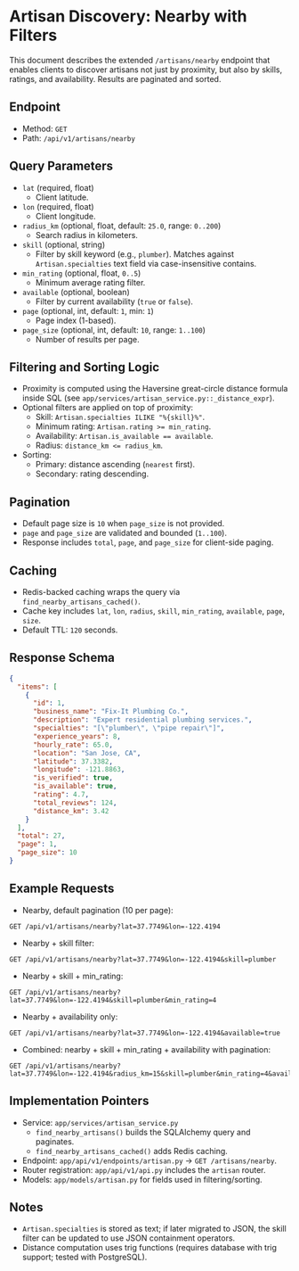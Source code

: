 # Artisan Discovery: Nearby with Filters

This document describes the extended `/artisans/nearby` endpoint that enables clients to discover artisans not just by proximity, but also by skills, ratings, and availability. Results are paginated and sorted.

## Endpoint

- Method: `GET`
- Path: `/api/v1/artisans/nearby`

## Query Parameters

- `lat` (required, float)
  - Client latitude.
- `lon` (required, float)
  - Client longitude.
- `radius_km` (optional, float, default: `25.0`, range: `0..200`)
  - Search radius in kilometers.
- `skill` (optional, string)
  - Filter by skill keyword (e.g., `plumber`). Matches against `Artisan.specialties` text field via case-insensitive contains.
- `min_rating` (optional, float, `0..5`)
  - Minimum average rating filter.
- `available` (optional, boolean)
  - Filter by current availability (`true` or `false`).
- `page` (optional, int, default: `1`, min: `1`)
  - Page index (1-based).
- `page_size` (optional, int, default: `10`, range: `1..100`)
  - Number of results per page.

## Filtering and Sorting Logic

- Proximity is computed using the Haversine great-circle distance formula inside SQL (see `app/services/artisan_service.py::_distance_expr`).
- Optional filters are applied on top of proximity:
  - Skill: `Artisan.specialties ILIKE "%{skill}%"`.
  - Minimum rating: `Artisan.rating >= min_rating`.
  - Availability: `Artisan.is_available == available`.
  - Radius: `distance_km <= radius_km`.
- Sorting:
  - Primary: distance ascending (`nearest` first).
  - Secondary: rating descending.

## Pagination

- Default page size is `10` when `page_size` is not provided.
- `page` and `page_size` are validated and bounded (`1..100`).
- Response includes `total`, `page`, and `page_size` for client-side paging.

## Caching

- Redis-backed caching wraps the query via `find_nearby_artisans_cached()`.
- Cache key includes `lat`, `lon`, `radius`, `skill`, `min_rating`, `available`, `page`, `size`.
- Default TTL: `120` seconds.

## Response Schema

```json
{
  "items": [
    {
      "id": 1,
      "business_name": "Fix-It Plumbing Co.",
      "description": "Expert residential plumbing services.",
      "specialties": "[\"plumber\", \"pipe repair\"]",
      "experience_years": 8,
      "hourly_rate": 65.0,
      "location": "San Jose, CA",
      "latitude": 37.3382,
      "longitude": -121.8863,
      "is_verified": true,
      "is_available": true,
      "rating": 4.7,
      "total_reviews": 124,
      "distance_km": 3.42
    }
  ],
  "total": 27,
  "page": 1,
  "page_size": 10
}
```

## Example Requests

- Nearby, default pagination (10 per page):
```
GET /api/v1/artisans/nearby?lat=37.7749&lon=-122.4194
```

- Nearby + skill filter:
```
GET /api/v1/artisans/nearby?lat=37.7749&lon=-122.4194&skill=plumber
```

- Nearby + skill + min_rating:
```
GET /api/v1/artisans/nearby?lat=37.7749&lon=-122.4194&skill=plumber&min_rating=4
```

- Nearby + availability only:
```
GET /api/v1/artisans/nearby?lat=37.7749&lon=-122.4194&available=true
```

- Combined: nearby + skill + min_rating + availability with pagination:
```
GET /api/v1/artisans/nearby?lat=37.7749&lon=-122.4194&radius_km=15&skill=plumber&min_rating=4&available=true&page=2&page_size=10
```

## Implementation Pointers

- Service: `app/services/artisan_service.py`
  - `find_nearby_artisans()` builds the SQLAlchemy query and paginates.
  - `find_nearby_artisans_cached()` adds Redis caching.
- Endpoint: `app/api/v1/endpoints/artisan.py` → `GET /artisans/nearby`.
- Router registration: `app/api/v1/api.py` includes the `artisan` router.
- Models: `app/models/artisan.py` for fields used in filtering/sorting.

## Notes

- `Artisan.specialties` is stored as text; if later migrated to JSON, the skill filter can be updated to use JSON containment operators.
- Distance computation uses trig functions (requires database with trig support; tested with PostgreSQL).
